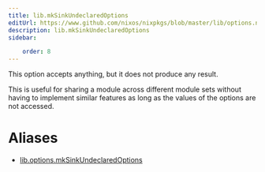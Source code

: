 ```yaml
---
title: lib.mkSinkUndeclaredOptions
editUrl: https://www.github.com/nixos/nixpkgs/blob/master/lib/options.nix#L221C29
description: lib.mkSinkUndeclaredOptions
sidebar:

    order: 8
---
```


This option accepts anything, but it does not produce any result.

This is useful for sharing a module across different module sets
without having to implement similar features as long as the
values of the options are not accessed.


# Aliases

- [lib.options.mkSinkUndeclaredOptions](/reference/liboptions.mkSinkUndeclaredOptions)


